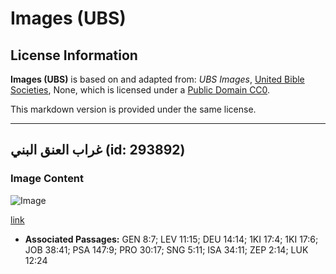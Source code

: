 # Images (UBS)

## License Information

**Images (UBS)** is based on and adapted from: _UBS Images_, [United Bible Societies](https://unitedbiblesocieties.org/), None, which is licensed under a [Public Domain CC0](https://creativecommons.org/public-domain/cc0/).

This markdown version is provided under the same license.



--------------------------------

## غراب العنق البني (id: 293892)

### Image Content

![Image](https://cdn.aquifer.bible/aquifer-content/resources/Media/WEB-0093_brown-necked_raven.jpg)

[link](https://cdn.aquifer.bible/aquifer-content/resources/Media/WEB-0093_brown-necked_raven.jpg)

* **Associated Passages:** GEN 8:7; LEV 11:15; DEU 14:14; 1KI 17:4; 1KI 17:6; JOB 38:41; PSA 147:9; PRO 30:17; SNG 5:11; ISA 34:11; ZEP 2:14; LUK 12:24

